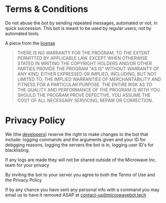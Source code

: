 # Terms & Conditions

Do not abuse the bot by sending repeated messages, automated or not, in quick succession. This bot is meant to be used by regular users, not by automated tools.

A piece from the [license](https://github.com/microwave-inc/microwave.js/blob/master/LICENSE#L591)

>  THERE IS NO WARRANTY FOR THE PROGRAM, TO THE EXTENT PERMITTED BY
APPLICABLE LAW.  EXCEPT WHEN OTHERWISE STATED IN WRITING THE COPYRIGHT
HOLDERS AND/OR OTHER PARTIES PROVIDE THE PROGRAM "AS IS" WITHOUT WARRANTY
OF ANY KIND, EITHER EXPRESSED OR IMPLIED, INCLUDING, BUT NOT LIMITED TO,
THE IMPLIED WARRANTIES OF MERCHANTABILITY AND FITNESS FOR A PARTICULAR
PURPOSE.  THE ENTIRE RISK AS TO THE QUALITY AND PERFORMANCE OF THE PROGRAM
IS WITH YOU.  SHOULD THE PROGRAM PROVE DEFECTIVE, YOU ASSUME THE COST OF
ALL NECESSARY SERVICING, REPAIR OR CORRECTION.

# Privacy Policy

We (the [developers](https://microwavebot.tech/team)) reserve the right to make changes to the bot that include: logging commands and the arguments given and your ID for debgging reasons, logging the servers the bot is in, logging user ID's for blacklisting.

If any logs are made they will not be shared outside of the Microwave Inc. team for your privacy

By inviting the bot to your server you agree to both the Terms of Use and the Privacy Policy

If by any chance you have sent any personal info with a command you may email us to have it removed ASAP at [contact-us@microwavebot.tech](mailto:contact-us@microwavebot.tech)
